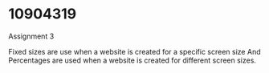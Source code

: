 # 10904319
Assignment 3


Fixed sizes are use when a website is created for a specific screen size
And Percentages are used when a website is created for different screen sizes.
